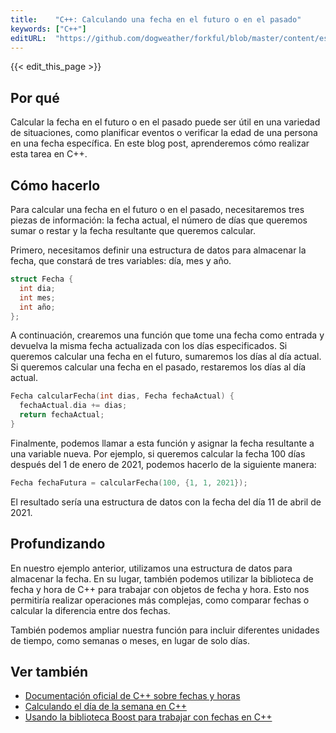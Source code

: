 ```yaml
---
title:    "C++: Calculando una fecha en el futuro o en el pasado"
keywords: ["C++"]
editURL:  "https://github.com/dogweather/forkful/blob/master/content/es/cpp/calculating-a-date-in-the-future-or-past.md"
---
```


{{< edit_this_page >}}

## Por qué

Calcular la fecha en el futuro o en el pasado puede ser útil en una variedad de situaciones, como planificar eventos o verificar la edad de una persona en una fecha específica. En este blog post, aprenderemos cómo realizar esta tarea en C++.

## Cómo hacerlo

Para calcular una fecha en el futuro o en el pasado, necesitaremos tres piezas de información: la fecha actual, el número de días que queremos sumar o restar y la fecha resultante que queremos calcular.

Primero, necesitamos definir una estructura de datos para almacenar la fecha, que constará de tres variables: día, mes y año.

```C++
struct Fecha {
  int dia;
  int mes;
  int año;
};
```

A continuación, crearemos una función que tome una fecha como entrada y devuelva la misma fecha actualizada con los días especificados. Si queremos calcular una fecha en el futuro, sumaremos los días al día actual. Si queremos calcular una fecha en el pasado, restaremos los días al día actual.

```C++
Fecha calcularFecha(int dias, Fecha fechaActual) {
  fechaActual.dia += dias;
  return fechaActual;
}
```

Finalmente, podemos llamar a esta función y asignar la fecha resultante a una variable nueva. Por ejemplo, si queremos calcular la fecha 100 días después del 1 de enero de 2021, podemos hacerlo de la siguiente manera:

```C++
Fecha fechaFutura = calcularFecha(100, {1, 1, 2021});
```

El resultado sería una estructura de datos con la fecha del día 11 de abril de 2021.

## Profundizando

En nuestro ejemplo anterior, utilizamos una estructura de datos para almacenar la fecha. En su lugar, también podemos utilizar la biblioteca de fecha y hora de C++ para trabajar con objetos de fecha y hora. Esto nos permitiría realizar operaciones más complejas, como comparar fechas o calcular la diferencia entre dos fechas.

También podemos ampliar nuestra función para incluir diferentes unidades de tiempo, como semanas o meses, en lugar de solo días.

## Ver también

- [Documentación oficial de C++ sobre fechas y horas](https://en.cppreference.com/w/cpp/chrono)
- [Calculando el día de la semana en C++](https://www.geeksforgeeks.org/find-day-of-the-week-for-a-given-date/)
- [Usando la biblioteca Boost para trabajar con fechas en C++](https://www.boost.org/doc/libs/1_70_0/doc/html/date_time.html)